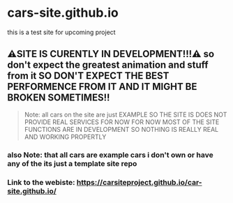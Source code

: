 # cars-site.github.io
this is a test site for upcoming project

## ⚠️SITE IS CURENTLY IN DEVELOPMENT!!!⚠️ so don't expect the greatest animation and stuff from it SO DON'T EXPECT THE BEST PERFORMENCE FROM IT AND IT MIGHT BE BROKEN SOMETIMES!!

> Note: all cars on the site are just EXAMPLE SO THE SITE IS DOES NOT PROVIDE REAL SERVICES FOR NOW FOR NOW MOST OF THE SITE FUNCTIONS ARE IN DEVELOPMENT SO NOTHING IS REALLY REAL AND WORKING PROPERTLY

### also Note: that all cars are example cars i don't own or have any of the its just a template site repo

### Link to the webiste: https://carsiteproject.github.io/car-site.github.io/
